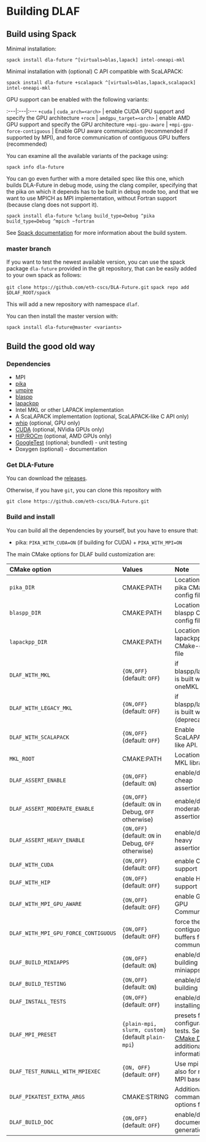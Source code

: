 # Building DLAF

## Build using Spack

Minimal installation:

`spack install dla-future ^[virtuals=blas,lapack] intel-oneapi-mkl`

Minimal installation with (optional) C API compatible with ScaLAPACK:

`spack install dla-future +scalapack ^[virtuals=blas,lapack,scalapack] intel-oneapi-mkl`

GPU support can be enabled with the following variants:

:---|:---|:---
`+cuda` | `cuda_arch=<arch>` | enable CUDA GPU support and specify the GPU architecture
`+rocm` | `amdgpu_target=<arch>` | enable AMD GPU support and specify the GPU architecture
`+mpi-gpu-aware` | `+mpi-gpu-force-contiguous` | Enable GPU aware communication (recommended if supported by MPI), and force communication of contiguous GPU buffers (recommended)

You can examine all the available variants of the package using:

`spack info dla-future`

You can go even further with a more detailed spec like this one, which builds DLA-Future in debug mode, using the clang compiler, specifying that the pika on which it depends has to be built
in debug mode too, and that we want to use MPICH as MPI implementation, without Fortran support (because clang does not support it).

`spack install dla-future %clang build_type=Debug ^pika build_type=Debug ^mpich ~fortran`

See [Spack documentation](https://spack.readthedocs.io/en/latest/) for more information about the build system. 

### master branch

If you want to test the newest available version,
you can use the spack package `dla-future` provided in the git repository, that can be easily added to your own spack as follows:

`git clone https://github.com/eth-cscs/DLA-Future.git`
`spack repo add $DLAF_ROOT/spack`

This will add a new repository with namespace `dlaf`.

You can then install the master version with:

`spack install dla-future@master <variants>`

## Build the good old way

### Dependencies

- MPI
- [pika](https://github.com/pika-org/pika)
- [umpire](https://github.com/LLNL/Umpire)
- [blaspp](https://bitbucket.org/icl/blaspp/src/default/)
- [lapackpp](https://bitbucket.org/icl/lapackpp/src/default/)
- Intel MKL or other LAPACK implementation
- A ScaLAPACK implementation (optional, ScaLAPACK-like C API only)
- [whip](https://github.com/eth-cscs/whip) (optional, GPU only)
- [CUDA](https://developer.nvidia.com/cuda) (optional, NVidia GPUs only)
- [HIP/ROCm](https://github.com/RadeonOpenCompute/ROCm) (optional, AMD GPUs only)
- [GoogleTest](https://github.com/google/googletest) (optional; bundled) - unit testing
- Doxygen (optional) - documentation

### Get DLA-Future

You can download the [releases](https://github.com/eth-cscs/DLA-Future/releases).

Otherwise, if you have `git`, you can clone this repository with

```
git clone https://github.com/eth-cscs/DLA-Future.git
```

### Build and install

You can build all the dependencies by yourself, but you have to ensure that:
- pika: `PIKA_WITH_CUDA=ON` (if building for CUDA) + `PIKA_WITH_MPI=ON`

The main CMake options for DLAF build customization are:

CMake option | Values | Note
:---|:---|:---
`pika_DIR` | CMAKE:PATH | Location of the pika CMake-config file
`blaspp_DIR` | CMAKE:PATH | Location of the blaspp CMake-config file
`lapackpp_DIR` | CMAKE:PATH | Location of the lapackpp CMake-config file
`DLAF_WITH_MKL` | `{ON,OFF}` (default: `OFF`) | if blaspp/lapackpp is built with oneMKL
`DLAF_WITH_LEGACY_MKL` | `{ON,OFF}` (default: `OFF`) | if blaspp/lapackpp is built with MKL (deprecated)
`DLAF_WITH_SCALAPACK` | `{ON,OFF}` (default: `OFF`) | Enable ScaLAPACK-like API.
`MKL_ROOT` | CMAKE:PATH | Location of the MKL library
`DLAF_ASSERT_ENABLE` | `{ON,OFF}` (default: `ON`) | enable/disable cheap assertions
`DLAF_ASSERT_MODERATE_ENABLE` | `{ON,OFF}` (default: `ON` in Debug, `OFF` otherwise) | enable/disable moderate assertions
`DLAF_ASSERT_HEAVY_ENABLE` | `{ON,OFF}` (default: `ON` in Debug, `OFF` otherwise) | enable/disable heavy assertions
`DLAF_WITH_CUDA` | `{ON,OFF}` (default: `OFF`) | enable CUDA support
`DLAF_WITH_HIP` | `{ON,OFF}` (default: `OFF`) | enable HIP support
`DLAF_WITH_MPI_GPU_AWARE` | `{ON,OFF}` (default: `OFF`) | enable GPU to GPU Communication
`DLAF_WITH_MPI_GPU_FORCE_CONTIGUOUS` | `{ON,OFF}` (default: `OFF`) | force the use of contiguous buffers for communication.
`DLAF_BUILD_MINIAPPS` | `{ON,OFF}` (default: `ON`) | enable/disable building miniapps
`DLAF_BUILD_TESTING` | `{ON,OFF}` (default: `ON`) | enable/disable building tests
`DLAF_INSTALL_TESTS` | `{ON,OFF}` (default: `OFF`) | enable/disable installing tests
`DLAF_MPI_PRESET` | `{plain-mpi, slurm, custom}` (default `plain-mpi`) | presets for MPI configuration for tests. See [CMake Doc](https://cmake.org/cmake/help/latest/module/FindMPI.html?highlight=mpiexec_executable#usage-of-mpiexec) for additional information
`DLAF_TEST_RUNALL_WITH_MPIEXEC` | `{ON, OFF}` (default: `OFF`) | Use mpi runner also for non-MPI based tests
`DLAF_PIKATEST_EXTRA_ARGS` | CMAKE:STRING | Additional pika command-line options for tests
`DLAF_BUILD_DOC` | `{ON,OFF}` (default: `OFF`) | enable/disable documentation generation
